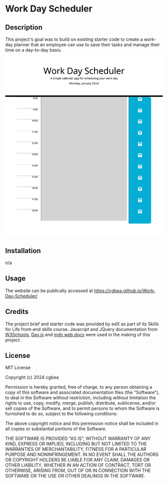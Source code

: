 # Work Day Scheduler

## Description

This project's goal was to build on existing starter code to create a work-day planner that an employee can use to save their tasks and manage their time on a day-to-day basis.


![Screenshot of deployed webpage on 2024-01-22](Scheduler_screen.png)

## Installation
n/a

## Usage

The website can be publically accessed at https://cgbea.github.io/Work-Day-Scheduler/

## Credits
The project brief and starter code was provided by edX as part of its Skills for Life front-end skills course. Javacript and JQuery documentation from [W3Schools](https://www.w3schools.com/), [Day.js](https://day.js.org/) and [mdn web docs](https://developer.mozilla.org/en-US/docs/Learn) were used in the making of this project. 

## License
MIT License

Copyright (c) 2024 cgbea

Permission is hereby granted, free of charge, to any person obtaining a copy
of this software and associated documentation files (the "Software"), to deal
in the Software without restriction, including without limitation the rights
to use, copy, modify, merge, publish, distribute, sublicense, and/or sell
copies of the Software, and to permit persons to whom the Software is
furnished to do so, subject to the following conditions:

The above copyright notice and this permission notice shall be included in all
copies or substantial portions of the Software.

THE SOFTWARE IS PROVIDED "AS IS", WITHOUT WARRANTY OF ANY KIND, EXPRESS OR
IMPLIED, INCLUDING BUT NOT LIMITED TO THE WARRANTIES OF MERCHANTABILITY,
FITNESS FOR A PARTICULAR PURPOSE AND NONINFRINGEMENT. IN NO EVENT SHALL THE
AUTHORS OR COPYRIGHT HOLDERS BE LIABLE FOR ANY CLAIM, DAMAGES OR OTHER
LIABILITY, WHETHER IN AN ACTION OF CONTRACT, TORT OR OTHERWISE, ARISING FROM,
OUT OF OR IN CONNECTION WITH THE SOFTWARE OR THE USE OR OTHER DEALINGS IN THE
SOFTWARE.
